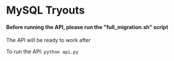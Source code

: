 # MySQL Tryouts

#### Before running the API, please run the "full_migration.sh" script 

The API will be ready to work after

To run the API: `python api.py`